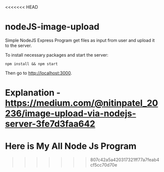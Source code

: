 <<<<<<< HEAD
# nodeJS-image-upload

Simple NodeJS Express Program get files as input from user and upload it to the server. 

To install necessary packages and start the server: 
    
    npm install && npm start

Then go to [http://localhost:3000](http://localhost:3000). 

Explanation - https://medium.com/@nitinpatel_20236/image-upload-via-nodejs-server-3fe7d3faa642
=======
# Here is My All Node Js Program
>>>>>>> 807c42a5a420317321ff77a7feab4cf5cc70d70e
